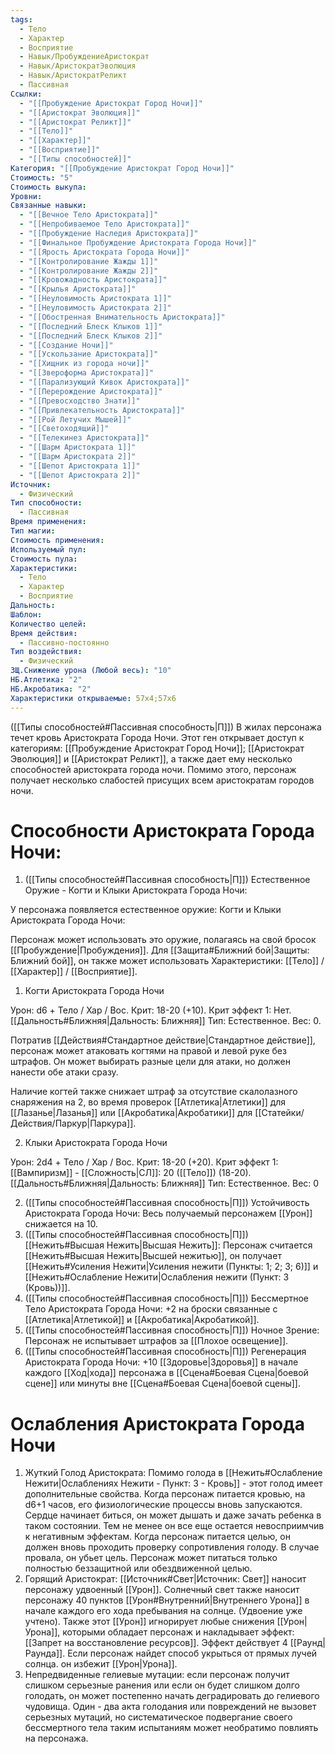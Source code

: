 ```yaml
---
tags:
  - Тело
  - Характер
  - Восприятие
  - Навык/ПробуждениеАристократ
  - Навык/АристократЭволюция
  - Навык/АристократРеликт
  - Пассивная
Ссылки:
  - "[[Пробуждение Аристократ Город Ночи]]"
  - "[[Аристократ Эволюция]]"
  - "[[Аристократ Реликт]]"
  - "[[Тело]]"
  - "[[Характер]]"
  - "[[Восприятие]]"
  - "[[Типы способностей]]"
Категория: "[[Пробуждение Аристократ Город Ночи]]"
Стоимость: "5"
Стоимость выкупа: 
Уровни: 
Связанные навыки:
  - "[[Вечное Тело Аристократа]]"
  - "[[Непробиваемое Тело Аристократа]]"
  - "[[Пробуждение Наследия Аристократа]]"
  - "[[Финальное Пробуждение Аристократа Города Ночи]]"
  - "[[Ярость Аристократа Города Ночи]]"
  - "[[Контролирование Жажды 1]]"
  - "[[Контролирование Жажды 2]]"
  - "[[Кровожадность Аристократа]]"
  - "[[Крылья Аристократа]]"
  - "[[Неуловимость Аристократа 1]]"
  - "[[Неуловимость Аристократа 2]]"
  - "[[Обостренная Внимательность Аристократа]]"
  - "[[Последний Блеск Клыков 1]]"
  - "[[Последний Блеск Клыков 2]]"
  - "[[Создание Ночи]]"
  - "[[Ускользание Аристократа]]"
  - "[[Хищник из города ночи]]"
  - "[[Звероформа Аристократа]]"
  - "[[Парализующий Кивок Аристократа]]"
  - "[[Перерождение Аристократа]]"
  - "[[Превосходство Знати]]"
  - "[[Привлекательность Аристократа]]"
  - "[[Рой Летучих Мышей]]"
  - "[[Светоходящий]]"
  - "[[Телекинез Аристократа]]"
  - "[[Шарм Аристократа 1]]"
  - "[[Шарм Аристократа 2]]"
  - "[[Шепот Аристократа 1]]"
  - "[[Шепот Аристократа 2]]"
Источник:
  - Физический
Тип способности:
  - Пассивная
Время применения: 
Тип магии: 
Стоимость применения: 
Используемый пул: 
Стоимость пула: 
Характеристики:
  - Тело
  - Характер
  - Восприятие
Дальность: 
Шаблон: 
Количество целей: 
Время действия:
  - Пассивно-постоянно
Тип воздействия:
  - Физический
ЗЩ.Снижение урона (Любой весь): "10"
НБ.Атлетика: "2"
НБ.Акробатика: "2"
Характеристики открываемые: 57x4;57x6
---
```


([[Типы способностей#Пассивная способность|П]]) В жилах персонажа течет кровь Аристократа Города Ночи. Этот ген открывает доступ к категориям: [[Пробуждение Аристократ Город Ночи]]; [[Аристократ Эволюция]] и [[Аристократ Реликт]], а также дает ему несколько способностей аристократа города ночи. Помимо этого, персонаж получает несколько слабостей присущих всем аристократам городов ночи. 

# Способности Аристократа Города Ночи:

1. ([[Типы способностей#Пассивная способность|П]]) Естественное Оружие - Когти и Клыки Аристократа Города Ночи:

У персонажа появляется естественное оружие: Когти и Клыки Аристократа Города Ночи:

Персонаж может использовать это оружие, полагаясь на свой бросок [[Пробуждение|Пробуждения]]. Для [[Защита#Ближний бой|Защиты: Ближний бой]], он также может использовать Характеристики: [[Тело]] / [[Характер]] / [[Восприятие]]. 

1. Когти Аристократа Города Ночи

Урон: d6 + Тело / Хар / Вос. Крит: 18-20 (+10). Крит эффект 1: Нет. [[Дальность#Ближняя|Дальность: Ближняя]] Тип: Естественное. Вес: 0.

Потратив [[Действия#Стандартное действие|Стандартное действие]], персонаж может атаковать когтями на правой и левой руке без штрафов. Он может выбирать разные цели для атаки, но должен нанести обе атаки сразу. 

Наличие когтей также снижает штраф за отсутствие скалолазного снаряжения на 2, во время проверок [[Атлетика|Атлетики]] для [[Лазанье|Лазанья]] или [[Акробатика|Акробатики]] для [[Статейки/Действия/Паркур|Паркура]].

2. Клыки Аристократа Города Ночи

Урон: 2d4 + Тело / Хар / Вос. Крит: 18-20 (+20). Крит эффект 1: [[Вампиризм]] - [[Сложность|СЛ]]: 20 ([[Тело]]) (18-20). [[Дальность#Ближняя|Дальность: Ближняя]] Тип: Естественное. Вес: 0

2. ([[Типы способностей#Пассивная способность|П]]) Устойчивость Аристократа Города Ночи: Весь получаемый персонажем [[Урон]] снижается на 10. 
3. ([[Типы способностей#Пассивная способность|П]]) [[Нежить#Высшая Нежить|Высшая Нежить]]: Персонаж считается [[Нежить#Высшая Нежить|Высшей нежитью]], он получает [[Нежить#Усиления Нежити|Усиления нежити (Пункты: 1; 2; 3; 6)]] и  [[Нежить#Ослабление Нежити|Ослабления нежити (Пункт: 3 (Кровь))]].
4. ([[Типы способностей#Пассивная способность|П]]) Бессмертное Тело Аристократа Города Ночи: +2 на броски связанные с [[Атлетика|Атлетикой]] и [[Акробатика|Акробатикой]].
5. ([[Типы способностей#Пассивная способность|П]]) Ночное Зрение: Персонаж не испытывает штрафов за [[Плохое освещение]].
6. ([[Типы способностей#Пассивная способность|П]]) Регенерация Аристократа Города Ночи: +10 [[Здоровье|Здоровья]]  в начале каждого [[Ход|хода]] персонажа в [[Сцена#Боевая Сцена|боевой сцене]] или минуты вне [[Сцена#Боевая Сцена|боевой сцены]].

# Ослабления Аристократа Города Ночи

1. Жуткий Голод Аристократа: Помимо голода в [[Нежить#Ослабление Нежити|Ослаблениях Нежити - Пункт: 3 - Кровь]] - этот голод имеет дополнительные свойства. Когда персонаж питается кровью, на d6+1 часов, его физиологические процессы вновь запускаются. Сердце начинает биться, он может дышать и даже зачать ребенка в таком состоянии. Тем не менее он все еще остается невосприимчив к негативным эффектам. Когда персонаж питается целью, он должен вновь проходить проверку сопротивления голоду. В случае провала, он убьет цель. Персонаж может питаться только полностью беззащитной или обездвиженной целью. 
2. Горящий Аристократ: [[Источник#Свет|Источник: Свет]] наносит персонажу удвоенный [[Урон]]. Солнечный свет также наносит персонажу 40 пунктов [[Урон#Внутренний|Внутреннего Урона]] в начале каждого его хода пребывания на солнце. (Удвоение уже учтено). Также этот [[Урон]] игнорирует любые снижения [[Урон|Урона]], которыми обладает персонаж и накладывает эффект: [[Запрет на восстановление ресурсов]]. Эффект действует 4 [[Раунд|Раунда]]. Если персонаж найдет способ укрыться от прямых лучей солнца. он избежит [[Урон|Урона]].
3. Непредвиденные гелиевые мутации: если персонаж получит слишком серьезные ранения или если он будет слишком долго голодать, он может постепенно начать деградировать до гелиевого чудовища. Один - два акта голодания или повреждений не вызовет серьезных мутаций, но систематическое подвергание своего бессмертного тела таким испытаниям может необратимо повлиять на персонажа. 
